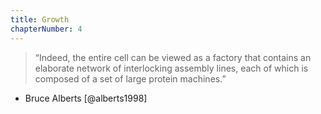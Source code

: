 ```yaml
---
title: Growth
chapterNumber: 4
---
```

> “Indeed, the entire cell can be viewed as a factory that contains an elaborate network of interlocking assembly lines, each of which is composed of a set of large protein machines.”  
- Bruce Alberts [@alberts1998]

